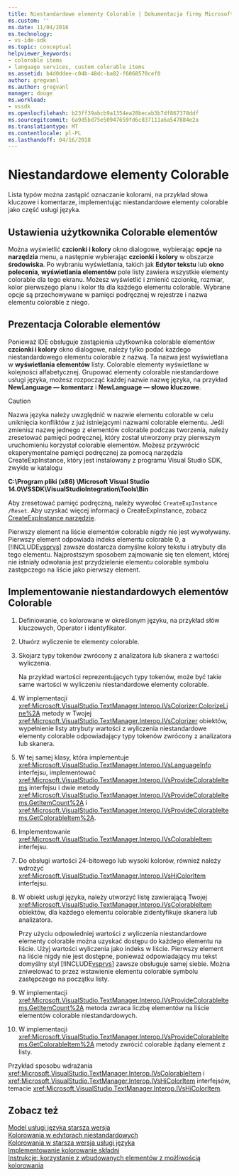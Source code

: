 ```yaml
---
title: Niestandardowe elementy Colorable | Dokumentacja firmy Microsoft
ms.custom: ''
ms.date: 11/04/2016
ms.technology:
- vs-ide-sdk
ms.topic: conceptual
helpviewer_keywords:
- colorable items
- language services, custom colorable items
ms.assetid: b4d0ddee-c04b-48dc-ba82-f6068570cef0
author: gregvanl
ms.author: gregvanl
manager: douge
ms.workload:
- vssdk
ms.openlocfilehash: b23ff39abcb9a1354ea28becab3b7df867378ddf
ms.sourcegitcommit: 6a9d5bd75e50947659fd6c837111a6a547884e2a
ms.translationtype: MT
ms.contentlocale: pl-PL
ms.lasthandoff: 04/16/2018
---
```

# <a name="custom-colorable-items"></a>Niestandardowe elementy Colorable
Lista typów można zastąpić oznaczanie kolorami, na przykład słowa kluczowe i komentarze, implementując niestandardowe elementy colorable jako część usługi języka.  
  
## <a name="user-settings-of-colorable-items"></a>Ustawienia użytkownika Colorable elementów  
 Można wyświetlić **czcionki i kolory** okno dialogowe, wybierając **opcje** na **narzędzia** menu, a następnie wybierając **czcionki i kolory** w obszarze **środowiska**. Po wybraniu wyświetlania, takich jak **Edytor tekstu** lub **okno polecenia**, **wyświetlania elementów** pole listy zawiera wszystkie elementy colorable dla tego ekranu. Możesz wyświetlić i zmienić czcionkę, rozmiar, kolor pierwszego planu i kolor tła dla każdego elementu colorable. Wybrane opcje są przechowywane w pamięci podręcznej w rejestrze i nazwa elementu colorable z niego.  
  
## <a name="presentation-of-colorable-items"></a>Prezentacja Colorable elementów  
 Ponieważ IDE obsługuje zastąpienia użytkownika colorable elementów **czcionki i kolory** okno dialogowe, należy tylko podać każdego niestandardowego elementu colorable z nazwą. Ta nazwa jest wyświetlana w **wyświetlania elementów** listy. Colorable elementy wyświetlane w kolejności alfabetycznej. Grupować elementy colorable niestandardowe usługi języka, możesz rozpocząć każdej nazwie nazwę języka, na przykład **NewLanguage — komentarz** i **NewLanguage — słowo kluczowe**.  
  
> [!CAUTION]
>  Nazwa języka należy uwzględnić w nazwie elementu colorable w celu uniknięcia konfliktów z już istniejącymi nazwami colorable elementu. Jeśli zmienisz nazwę jednego z elementów colorable podczas tworzenia, należy zresetować pamięci podręcznej, który został utworzony przy pierwszym uruchomieniu korzystał colorable elementów. Możesz przywrócić eksperymentalne pamięci podręcznej za pomocą narzędzia CreateExpInstance, który jest instalowany z programu Visual Studio SDK, zwykle w katalogu  
>   
>  **C:\Program pliki (x86) \Microsoft Visual Studio 14.0\VSSDK\VisualStudioIntegration\Tools\Bin**  
>   
>  Aby zresetować pamięć podręczną, należy wywołać `CreateExpInstance /Reset`. Aby uzyskać więcej informacji o CreateExpInstance, zobacz [CreateExpInstance narzędzie](../../extensibility/internals/createexpinstance-utility.md).  
  
 Pierwszy element na liście elementów colorable nigdy nie jest wywoływany. Pierwszy element odpowiada indeks elementu colorable 0, a [!INCLUDE[vsprvs](../../code-quality/includes/vsprvs_md.md)] zawsze dostarcza domyślne kolory tekstu i atrybuty dla tego elementu. Najprostszym sposobem zajmowanie się ten element, której nie istniały odwołania jest przydzielenie elementu colorable symbolu zastępczego na liście jako pierwszy element.  
  
## <a name="implementing-custom-colorable-items"></a>Implementowanie niestandardowych elementów Colorable  
  
1.  Definiowanie, co kolorowane w określonym języku, na przykład słów kluczowych, Operator i identyfikator.  
  
2.  Utwórz wyliczenie te elementy colorable.  
  
3.  Skojarz typy tokenów zwrócony z analizatora lub skanera z wartości wyliczenia.  
  
     Na przykład wartości reprezentujących typy tokenów, może być takie same wartości w wyliczeniu niestandardowe elementy colorable.  
  
4.  W implementacji <xref:Microsoft.VisualStudio.TextManager.Interop.IVsColorizer.ColorizeLine%2A> metody w Twojej <xref:Microsoft.VisualStudio.TextManager.Interop.IVsColorizer> obiektów, wypełnienie listy atrybuty wartości z wyliczenia niestandardowe elementy colorable odpowiadający typy tokenów zwrócony z analizatora lub skanera.  
  
5.  W tej samej klasy, która implementuje <xref:Microsoft.VisualStudio.TextManager.Interop.IVsLanguageInfo> interfejsu, implementować <xref:Microsoft.VisualStudio.TextManager.Interop.IVsProvideColorableItems> interfejsu i dwie metody <xref:Microsoft.VisualStudio.TextManager.Interop.IVsProvideColorableItems.GetItemCount%2A> i <xref:Microsoft.VisualStudio.TextManager.Interop.IVsProvideColorableItems.GetColorableItem%2A>.  
  
6.  Implementowanie <xref:Microsoft.VisualStudio.TextManager.Interop.IVsColorableItem> interfejsu.  
  
7.  Do obsługi wartości 24-bitowego lub wysoki kolorów, również należy wdrożyć <xref:Microsoft.VisualStudio.TextManager.Interop.IVsHiColorItem> interfejsu.  
  
8.  W obiekt usługi języka, należy utworzyć listę zawierającą Twojej <xref:Microsoft.VisualStudio.TextManager.Interop.IVsColorableItem> obiektów, dla każdego elementu colorable zidentyfikuje skanera lub analizatora.  
  
     Przy użyciu odpowiedniej wartości z wyliczenia niestandardowe elementy colorable można uzyskać dostępu do każdego elementu na liście. Użyj wartości wyliczenia jako indeks w liście. Pierwszy element na liście nigdy nie jest dostępne, ponieważ odpowiadający mu tekst domyślny styl [!INCLUDE[vsprvs](../../code-quality/includes/vsprvs_md.md)] zawsze obsługuje samej siebie. Można zniwelować to przez wstawienie elementu colorable symbolu zastępczego na początku listy.  
  
9. W implementacji <xref:Microsoft.VisualStudio.TextManager.Interop.IVsProvideColorableItems.GetItemCount%2A> metoda zwraca liczbę elementów na liście elementów colorable niestandardowych.  
  
10. W implementacji <xref:Microsoft.VisualStudio.TextManager.Interop.IVsProvideColorableItems.GetColorableItem%2A> metody zwrócić colorable żądany element z listy.  
  
 Przykład sposobu wdrażania <xref:Microsoft.VisualStudio.TextManager.Interop.IVsColorableItem> i <xref:Microsoft.VisualStudio.TextManager.Interop.IVsHiColorItem> interfejsów, temacie <xref:Microsoft.VisualStudio.TextManager.Interop.IVsHiColorItem>.  
  
## <a name="see-also"></a>Zobacz też  
 [Model usługi języka starsza wersja](../../extensibility/internals/model-of-a-legacy-language-service.md)   
 [Kolorowania w edytorach niestandardowych](../../extensibility/syntax-coloring-in-custom-editors.md)   
 [Kolorowania w starsza wersja usługi języka](../../extensibility/internals/syntax-coloring-in-a-legacy-language-service.md)   
 [Implementowanie kolorowanie składni](../../extensibility/internals/implementing-syntax-coloring.md)   
 [Instrukcje: korzystanie z wbudowanych elementów z możliwością kolorowania](../../extensibility/internals/how-to-use-built-in-colorable-items.md)